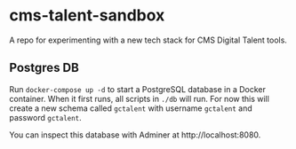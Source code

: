 # cms-talent-sandbox
A repo for experimenting with a new tech stack for CMS Digital Talent tools.

## Postgres DB
Run `docker-compose up -d`  to start a PostgreSQL database in a Docker container. When it first runs, all scripts in `./db` will run. For now this will create a new schema called `gctalent` with username `gctalent` and password `gctalent`. 

You can inspect this database with Adminer at http://localhost:8080.